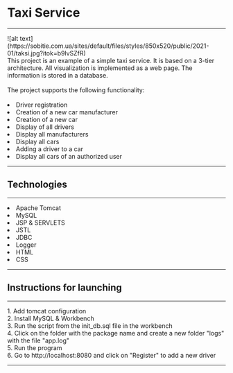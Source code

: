 # Taxi Service
<hr>
![alt text](https://sobitie.com.ua/sites/default/files/styles/850x520/public/2021-01/taksi.jpg?itok=b9lvSZfR)<br>
This project is an example of a simple taxi service. It is based on a 3-tier architecture. All visualization is implemented as a web page. The information is stored in a database.<br><br> 
The project supports the following functionality: <br><br>
<li>Driver registration</li>
<li>Creation of a new car manufacturer</li>
<li>Creation of a new car</li>
<li>Display of all drivers</li>
<li>Display all manufacturers</li>
<li>Display all cars</li>
<li>Adding a driver to a car</li>
<li>Display all cars of an authorized user</li>
<hr>

## Technologies
<hr>
<li>Apache Tomcat</li>
<li>MySQL</li>
<li>JSP & SERVLETS</li>
<li>JSTL</li>
<li>JDBC</li>
<li>Logger</li>
<li>HTML</li>
<li>CSS</li>
<hr>

## Instructions for launching
<hr>
1. Add tomcat configuration <br>
2. Install MySQL & Workbench <br>
3. Run the script from the init_db.sql file in the workbench <br>
4. Click on the folder with the package name and create a new folder "logs" with the file "app.log" <br>
5. Run the program <br>
6. Go to http://localhost:8080 and click on "Register" to add a new driver
<hr>
